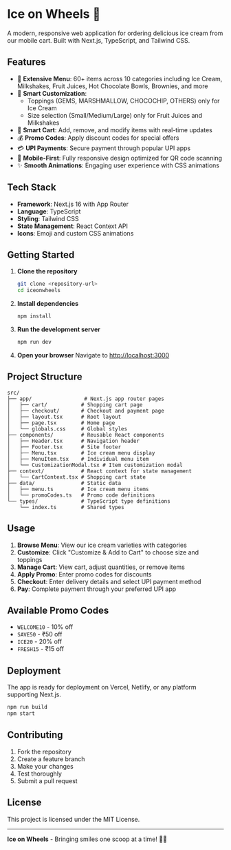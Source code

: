 # Ice on Wheels 🍨

A modern, responsive web application for ordering delicious ice cream from our mobile cart. Built with Next.js, TypeScript, and Tailwind CSS.

## Features

- 🍦 **Extensive Menu**: 60+ items across 10 categories including Ice Cream, Milkshakes, Fruit Juices, Hot Chocolate Bowls, Brownies, and more
- 🎨 **Smart Customization**: 
  - Toppings (GEMS, MARSHMALLOW, CHOCOCHIP, OTHERS) only for Ice Cream
  - Size selection (Small/Medium/Large) only for Fruit Juices and Milkshakes
- 🛒 **Smart Cart**: Add, remove, and modify items with real-time updates
- 💰 **Promo Codes**: Apply discount codes for special offers
- 💳 **UPI Payments**: Secure payment through popular UPI apps
- 📱 **Mobile-First**: Fully responsive design optimized for QR code scanning
- ✨ **Smooth Animations**: Engaging user experience with CSS animations

## Tech Stack

- **Framework**: Next.js 16 with App Router
- **Language**: TypeScript
- **Styling**: Tailwind CSS
- **State Management**: React Context API
- **Icons**: Emoji and custom CSS animations

## Getting Started

1. **Clone the repository**
   ```bash
   git clone <repository-url>
   cd iceonwheels
   ```

2. **Install dependencies**
   ```bash
   npm install
   ```

3. **Run the development server**
   ```bash
   npm run dev
   ```

4. **Open your browser**
   Navigate to [http://localhost:3000](http://localhost:3000)

## Project Structure

```
src/
├── app/                 # Next.js app router pages
│   ├── cart/           # Shopping cart page
│   ├── checkout/       # Checkout and payment page
│   ├── layout.tsx      # Root layout
│   ├── page.tsx        # Home page
│   └── globals.css     # Global styles
├── components/         # Reusable React components
│   ├── Header.tsx      # Navigation header
│   ├── Footer.tsx      # Site footer
│   ├── Menu.tsx        # Ice cream menu display
│   ├── MenuItem.tsx    # Individual menu item
│   └── CustomizationModal.tsx # Item customization modal
├── context/            # React context for state management
│   └── CartContext.tsx # Shopping cart state
├── data/               # Static data
│   ├── menu.ts         # Ice cream menu items
│   └── promoCodes.ts   # Promo code definitions
└── types/              # TypeScript type definitions
    └── index.ts        # Shared types
```

## Usage

1. **Browse Menu**: View our ice cream varieties with categories
2. **Customize**: Click "Customize & Add to Cart" to choose size and toppings
3. **Manage Cart**: View cart, adjust quantities, or remove items
4. **Apply Promo**: Enter promo codes for discounts
5. **Checkout**: Enter delivery details and select UPI payment method
6. **Pay**: Complete payment through your preferred UPI app

## Available Promo Codes

- `WELCOME10` - 10% off
- `SAVE50` - ₹50 off
- `ICE20` - 20% off
- `FRESH15` - ₹15 off

## Deployment

The app is ready for deployment on Vercel, Netlify, or any platform supporting Next.js.

```bash
npm run build
npm start
```

## Contributing

1. Fork the repository
2. Create a feature branch
3. Make your changes
4. Test thoroughly
5. Submit a pull request

## License

This project is licensed under the MIT License.

---

**Ice on Wheels** - Bringing smiles one scoop at a time! 🍦✨
